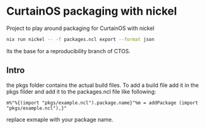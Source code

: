 # CurtainOS packaging with nickel
Project to play around packaging for CurtainOS with nickel
```sh
nix run nickel -- -f packages.ncl export --format json
```
Its the base for a reproducibility branch of CTOS.
## Intro
the pkgs folder contains the actual build files. To add a build file add it in the pkgs filder and add it to the packages.ncl file like following:
```ncl
m%"%{(import "pkgs/example.ncl").package.name}"%m = addPackage (import "pkgs/example.ncl"),}"
```
replace exmaple with your package name.
